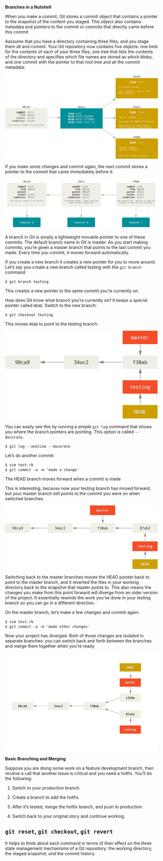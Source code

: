 
**Branches in a Nutshell**

When you make a commit, Git stores a commit object that contains a pointer to the snapshot of the content you staged. This object also contains metadata and pointers to the commit or commits that directly came before this commit

Aassume that you have a directory containing three files, and you stage them all and commit.
Your Git repository now contains five objects: one blob for the contents of each of your three files, one tree that lists the contents of the directory and specifies which file names are stored as which blobs, and one commit with the pointer to that root tree and all the commit metadata:

![](./images/commit-and-tree.png)

If you make some changes and commit again, the next commit stores a pointer to the commit that came immediately before it:

![](./images/commits-and-parents.png)

A branch in Git is simply a lightweight movable pointer to one of these commits. The default branch name in Git is master. As you start making commits, you’re given a master branch that points to the last commit you made. Every time you commit, it moves forward automatically.

If you create a new branch it creates a new pointer for you to move around. Let’s say you create a new branch called testing with the `git branch` command:

    $ git branch testing

This creates a new pointer to the same commit you’re currently on.

How does Git know what branch you’re currently on? It keeps a special pointer called `HEAD`.
Switch to the new branch:

    $ git checkout testing

This moves `HEAD` to point to the testing branch:

![](./images/head-to-testing.png)

You can easily see this by running a simple `git log` command that shows you where the branch pointers are pointing. This option is called `--decorate`.

    $ git log --oneline --decorate

Let’s do another commit:

    $ vim test.rb
    $ git commit -a -m 'made a change'

The HEAD branch moves forward when a commit is made

This is interesting, because now your testing branch has moved forward, but your master branch still points to the commit you were on when switched branches

![](./images/advance-testing.png)

Switching back to the master branches moves the HEAD pointer back to point to the master branch, and it reverted the files in your working directory back to the snapshot that master points to. This also means the changes you make from this point forward will diverge from an older version of the project. It essentially rewinds the work you’ve done in your testing branch so you can go in a different direction.

On the master branch, let’s make a few changes and commit again:

    $ vim test.rb
    $ git commit -a -m 'made other changes'

Now your project has diverged. Both of those changes are isolated in separate branches: you can switch back and forth between the branches and merge them together when you’re ready

![](./images/advance-master.png)

**Basic Branching and Merging**

Suppose you are doing some work on a feature development branch, then  receive a call that another issue is critical and you need a hotfix. You’ll do the following:

1) Switch to your production branch.

2) Create a branch to add the hotfix.

3) After it’s tested, merge the hotfix branch, and push to production.

4) Switch back to your original story and continue working.


`git reset`, `git checkout`, `git revert`
-----------------------------------------

It helps to think about each command in terms of their effect on the three state management mechanisms of a Git repository: the working directory,
the staged snapshot, and the commit history.


